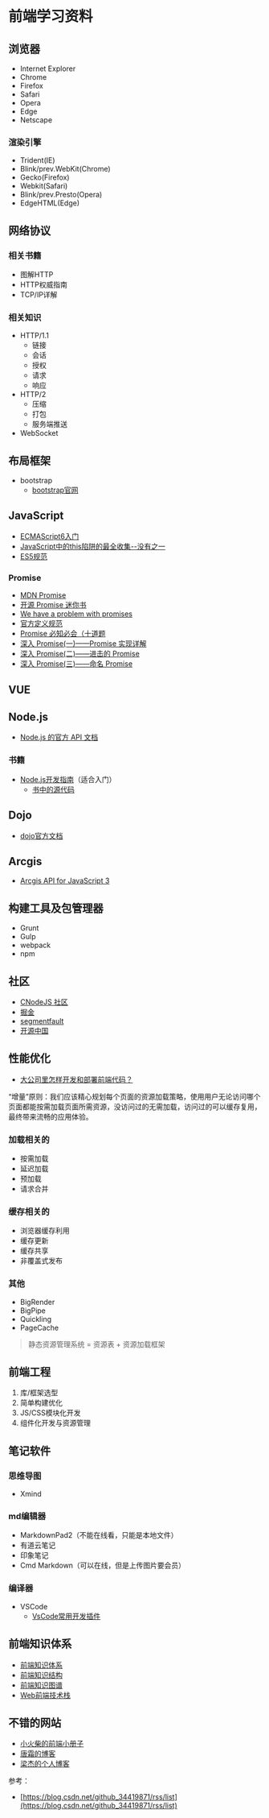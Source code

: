 # 前端学习资料 #
## 浏览器 ##
- Internet Explorer
- Chrome
- Firefox
- Safari
- Opera
- Edge
- Netscape

### 渲染引擎 ###
- Trident(IE)
- Blink/prev.WebKit(Chrome)
- Gecko(Firefox)
- Webkit(Safari)
- Blink/prev.Presto(Opera)
- EdgeHTML(Edge)

## 网络协议 ##
### 相关书籍 ###
- 图解HTTP
- HTTP权威指南
- TCP/IP详解
### 相关知识 ###
- HTTP/1.1
	- 链接
	- 会话
	- 授权
	- 请求
	- 响应
- HTTP/2
	- 压缩
	- 打包
	- 服务端推送
- WebSocket

## 布局框架 ##
- bootstrap
	- [bootstrap官网](http://getbootstrap.com/)

## JavaScript ##
- [ECMAScript6入门](http://es6.ruanyifeng.com/ "ECMAScript6入门")
- [JavaScript中的this陷阱的最全收集--没有之一](https://segmentfault.com/a/1190000002640298)
- [ES5规范](http://lzw.me/pages/ecmascript/#0)

### Promise ###
- [MDN Promise](https://developer.mozilla.org/en-US/docs/Web/JavaScript/Reference/Global_Objects/Promise)
- [开源 Promise 迷你书](http://liubin.org/promises-book/)
- [We have a problem with promises](http://fex.baidu.com/blog/2015/07/we-have-a-problem-with-promises/)
- [官方定义规范](https://promisesaplus.com/)
- [Promise 必知必会（十道题](https://zhuanlan.zhihu.com/p/30797777)
- [深入 Promise(一)——Promise 实现详解](https://zhuanlan.zhihu.com/p/25178630)
- [深入 Promise(二)——进击的 Promise](https://zhuanlan.zhihu.com/p/251981784)
- [深入 Promise(三)——命名 Promise](https://zhuanlan.zhihu.com/p/25199781)

## VUE ##


## Node.js ##
- [Node.js 的官方 API 文档](https://nodejs.org/api/)
### 书籍 ###
- [Node.js开发指南](https://download.csdn.net/download/hualala_32/10699512)（适合入门）
	- [书中的源代码](https://www.byvoid.com/zhs/project/node)

## Dojo ##
- [dojo官方文档](https://dojotoolkit.org/documentation/)

## Arcgis ##
- [Arcgis API for JavaScript 3](https://developers.arcgis.com/javascript/3/)


## 构建工具及包管理器 ##
- Grunt
- Gulp
- webpack
- npm


## 社区 ##
- [CNodeJS 社区](https://cnodejs.org/)
- [掘金](https://juejin.im/timeline)
- [segmentfault](https://segmentfault.com/)
- [开源中国](https://www.oschina.net/)

## 性能优化 ##
- [大公司里怎样开发和部署前端代码？](https://github.com/fouber/blog/issues/6)

“增量”原则：我们应该精心规划每个页面的资源加载策略，使用用户无论访问哪个页面都能按需加载页面所需资源，没访问过的无需加载，访问过的可以缓存复用，最终带来流畅的应用体验。

### 加载相关的 ###
- 按需加载
- 延迟加载
- 预加载
- 请求合并

### 缓存相关的 ###
- 浏览器缓存利用
- 缓存更新
- 缓存共享
- 非覆盖式发布

### 其他 ###
- BigRender
- BigPipe
- Quickling
- PageCache

> 静态资源管理系统 = 资源表 + 资源加载框架

## 前端工程 ##
1. 库/框架选型
2. 简单构建优化
3. JS/CSS模块化开发
4. 组件化开发与资源管理

## 笔记软件 ##
### 思维导图 ###
- Xmind

### md编辑器 ###
- MarkdownPad2（不能在线看，只能是本地文件）
- 有道云笔记
- 印象笔记
- Cmd Markdown（可以在线，但是上传图片要会员）

### 编译器 ###
- VSCode
	- [VsCode常用开发插件](http://shooterblog.site/2017/11/09/VsCode%E5%B8%B8%E7%94%A8%E5%BC%80%E5%8F%91%E6%8F%92%E4%BB%B6/)

## 前端知识体系 ##
- [前端知识体系](http://www.cnblogs.com/sb19871023/p/3894452.html)
- [前端知识结构](https://github.com/JacksonTian/fks)
- [前端知识图谱](http://shooterblog.site/Learn-JS-Demo/%E5%89%8D%E7%AB%AF%E7%9F%A5%E8%AF%86%E5%9B%BE%E8%B0%B1/Front-End.svg)
- [Web前端技术栈](https://github.com/unruledboy/WebFrontEndStack/blob/master/README.zh-cn.md)

## 不错的网站 ##
- [小火柴的前端小册子](https://xiaohuochai.site/)
- [唐霜的博客](https://www.tangshuang.net/aboutme)
- [梁杰的个人博客](http://numbbbbb.com/)

参考：

- [https://blog.csdn.net/github_34419871/rss/list](https://blog.csdn.net/github_34419871/rss/list)
